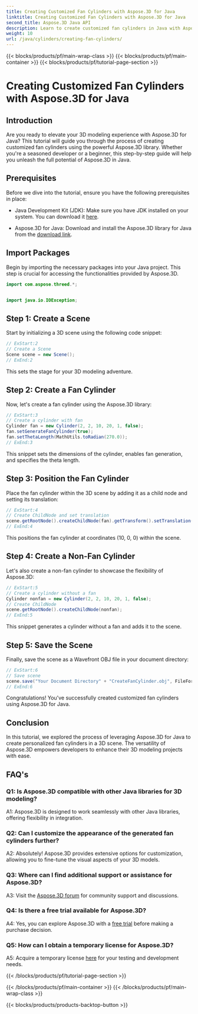 ```yaml
---
title: Creating Customized Fan Cylinders with Aspose.3D for Java
linktitle: Creating Customized Fan Cylinders with Aspose.3D for Java
second_title: Aspose.3D Java API
description: Learn to create customized fan cylinders in Java with Aspose.3D. Elevate your 3D modeling game effortlessly.
weight: 10
url: /java/cylinders/creating-fan-cylinders/
---
```


{{< blocks/products/pf/main-wrap-class >}}
{{< blocks/products/pf/main-container >}}
{{< blocks/products/pf/tutorial-page-section >}}

# Creating Customized Fan Cylinders with Aspose.3D for Java

## Introduction

Are you ready to elevate your 3D modeling experience with Aspose.3D for Java? This tutorial will guide you through the process of creating customized fan cylinders using the powerful Aspose.3D library. Whether you're a seasoned developer or a beginner, this step-by-step guide will help you unleash the full potential of Aspose.3D in Java.

## Prerequisites

Before we dive into the tutorial, ensure you have the following prerequisites in place:

- Java Development Kit (JDK): Make sure you have JDK installed on your system. You can download it [here](https://www.oracle.com/java/technologies/javase-downloads.html).

- Aspose.3D for Java: Download and install the Aspose.3D library for Java from the [download link](https://releases.aspose.com/3d/java/).

## Import Packages

Begin by importing the necessary packages into your Java project. This step is crucial for accessing the functionalities provided by Aspose.3D.

```java
import com.aspose.threed.*;


import java.io.IOException;
```

## Step 1: Create a Scene

Start by initializing a 3D scene using the following code snippet:

```java
// ExStart:2
// Create a Scene
Scene scene = new Scene();
// ExEnd:2
```

This sets the stage for your 3D modeling adventure.

## Step 2: Create a Fan Cylinder

Now, let's create a fan cylinder using the Aspose.3D library:

```java
// ExStart:3
// Create a cylinder with fan
Cylinder fan = new Cylinder(2, 2, 10, 20, 1, false);
fan.setGenerateFanCylinder(true);
fan.setThetaLength(MathUtils.toRadian(270.0));
// ExEnd:3
```

This snippet sets the dimensions of the cylinder, enables fan generation, and specifies the theta length.

## Step 3: Position the Fan Cylinder

Place the fan cylinder within the 3D scene by adding it as a child node and setting its translation:

```java
// ExStart:4
// Create ChildNode and set translation
scene.getRootNode().createChildNode(fan).getTransform().setTranslation(10, 0, 0);
// ExEnd:4
```

This positions the fan cylinder at coordinates (10, 0, 0) within the scene.

## Step 4: Create a Non-Fan Cylinder

Let's also create a non-fan cylinder to showcase the flexibility of Aspose.3D:

```java
// ExStart:5
// Create a cylinder without a fan
Cylinder nonfan = new Cylinder(2, 2, 10, 20, 1, false);
// Create ChildNode
scene.getRootNode().createChildNode(nonfan);
// ExEnd:5
```

This snippet generates a cylinder without a fan and adds it to the scene.

## Step 5: Save the Scene

Finally, save the scene as a Wavefront OBJ file in your document directory:

```java
// ExStart:6
// Save scene
scene.save("Your Document Directory" + "CreateFanCylinder.obj", FileFormat.WAVEFRONTOBJ);
// ExEnd:6
```

Congratulations! You've successfully created customized fan cylinders using Aspose.3D for Java.

## Conclusion

In this tutorial, we explored the process of leveraging Aspose.3D for Java to create personalized fan cylinders in a 3D scene. The versatility of Aspose.3D empowers developers to enhance their 3D modeling projects with ease.

## FAQ's

### Q1: Is Aspose.3D compatible with other Java libraries for 3D modeling?

A1: Aspose.3D is designed to work seamlessly with other Java libraries, offering flexibility in integration.

### Q2: Can I customize the appearance of the generated fan cylinders further?

A2: Absolutely! Aspose.3D provides extensive options for customization, allowing you to fine-tune the visual aspects of your 3D models.

### Q3: Where can I find additional support or assistance for Aspose.3D?

A3: Visit the [Aspose.3D forum](https://forum.aspose.com/c/3d/18) for community support and discussions.

### Q4: Is there a free trial available for Aspose.3D?

A4: Yes, you can explore Aspose.3D with a [free trial](https://releases.aspose.com/) before making a purchase decision.

### Q5: How can I obtain a temporary license for Aspose.3D?

A5: Acquire a temporary license [here](https://purchase.aspose.com/temporary-license/) for your testing and development needs.

{{< /blocks/products/pf/tutorial-page-section >}}

{{< /blocks/products/pf/main-container >}}
{{< /blocks/products/pf/main-wrap-class >}}

{{< blocks/products/products-backtop-button >}}

